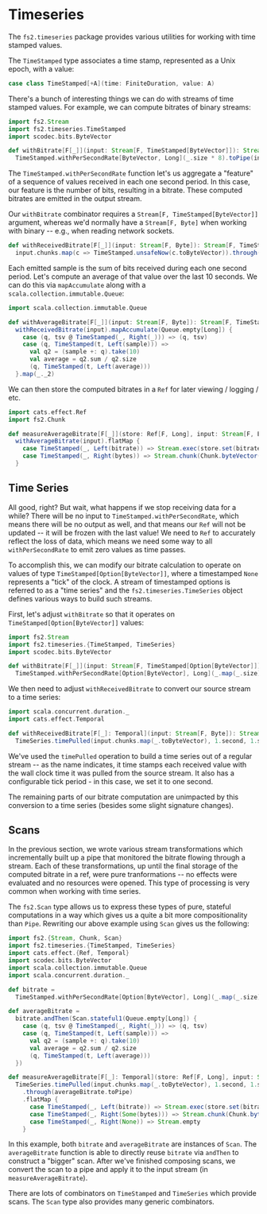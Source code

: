# Timeseries

The `fs2.timeseries` package provides various utilities for working with time stamped values.

The `TimeStamped` type associates a time stamp, represented as a Unix epoch, with a value:

```scala
case class TimeStamped[+A](time: FiniteDuration, value: A)
```

There's a bunch of interesting things we can do with streams of time stamped values. For example, we can compute bitrates of binary streams:

```scala mdoc
import fs2.Stream
import fs2.timeseries.TimeStamped
import scodec.bits.ByteVector

def withBitrate[F[_]](input: Stream[F, TimeStamped[ByteVector]]): Stream[F, TimeStamped[Either[Long, ByteVector]]] =
  TimeStamped.withPerSecondRate[ByteVector, Long](_.size * 8).toPipe(input)
```

The `TimeStamped.withPerSecondRate` function let's us aggregate a "feature" of a sequence of values received in each one second period. In this case, our feature is the number of bits, resulting in a bitrate. These computed bitrates are emitted in the output stream.

Our `withBitrate` combinator requires a `Stream[F, TimeStamped[ByteVector]]` argument, whereas we'd normally have a `Stream[F, Byte]` when working with binary -- e.g., when reading network sockets.

```scala mdoc
def withReceivedBitrate[F[_]](input: Stream[F, Byte]): Stream[F, TimeStamped[Either[Long, ByteVector]]] =
  input.chunks.map(c => TimeStamped.unsafeNow(c.toByteVector)).through(withBitrate)
```

Each emitted sample is the sum of bits received during each one second period. Let's compute an average of that value over the last 10 seconds. We can do this via `mapAccumulate` along with a `scala.collection.immutable.Queue`:

```scala mdoc
import scala.collection.immutable.Queue

def withAverageBitrate[F[_]](input: Stream[F, Byte]): Stream[F, TimeStamped[Either[Long, ByteVector]]] =
  withReceivedBitrate(input).mapAccumulate(Queue.empty[Long]) {
    case (q, tsv @ TimeStamped(_, Right(_))) => (q, tsv)
    case (q, TimeStamped(t, Left(sample))) => 
      val q2 = (sample +: q).take(10)
      val average = q2.sum / q2.size
      (q, TimeStamped(t, Left(average)))
  }.map(_._2)
```

We can then store the computed bitrates in a `Ref` for later viewing / logging / etc.

```scala mdoc
import cats.effect.Ref
import fs2.Chunk

def measureAverageBitrate[F[_]](store: Ref[F, Long], input: Stream[F, Byte]): Stream[F, Byte] =
  withAverageBitrate(input).flatMap {
    case TimeStamped(_, Left(bitrate)) => Stream.exec(store.set(bitrate))
    case TimeStamped(_, Right(bytes)) => Stream.chunk(Chunk.byteVector(bytes))
  }
```

## Time Series

All good, right? But wait, what happens if we stop receiving data for a while? There will be no input to `TimeStamped.withPerSecondRate`, which means there will be no output as well, and that means our `Ref` will not be updated -- it will be frozen with the last value! We need to `Ref` to accurately reflect the loss of data, which means we need some way to all `withPerSecondRate` to emit zero values as time passes.

To accomplish this, we can modify our bitrate calculation to operate on values of type `TimeStamped[Option[ByteVector]]`, where a timestamped `None` represents a "tick" of the clock. A stream of timestamped options is referred to as a "time series" and the `fs2.timeseries.TimeSeries` object defines various ways to build such streams.

First, let's adjust `withBitrate` so that it operates on `TimeStamped[Option[ByteVector]]` values:

```scala mdoc:reset
import fs2.Stream
import fs2.timeseries.{TimeStamped, TimeSeries}
import scodec.bits.ByteVector

def withBitrate[F[_]](input: Stream[F, TimeStamped[Option[ByteVector]]]): Stream[F, TimeStamped[Either[Long, Option[ByteVector]]]] =
  TimeStamped.withPerSecondRate[Option[ByteVector], Long](_.map(_.size).getOrElse(0L) * 8).toPipe(input)
```

We then need to adjust `withReceivedBitrate` to convert our source stream to a time series:

```scala mdoc
import scala.concurrent.duration._
import cats.effect.Temporal

def withReceivedBitrate[F[_]: Temporal](input: Stream[F, Byte]): Stream[F, TimeStamped[Either[Long, Option[ByteVector]]]] =
  TimeSeries.timePulled(input.chunks.map(_.toByteVector), 1.second, 1.second).through(withBitrate)
```

We've used the `timePulled` operation to build a time series out of a regular stream -- as the name indicates, it time stamps each received value with the wall clock time it was pulled from the source stream. It also has a configurable tick period - in this case, we set it to one second.

The remaining parts of our bitrate computation are unimpacted by this conversion to a time series (besides some slight signature changes).

## Scans

In the previous section, we wrote various stream transformations which incrementally built up a pipe that monitored the bitrate flowing through a stream. Each of these transformations, up until the final storage of the computed bitrate in a ref, were pure tranformations -- no effects were evaluated and no resources were opened. This type of processing is very common when working with time series.

The `fs2.Scan` type allows us to express these types of pure, stateful computations in a way which gives us a quite a bit more compositionality than `Pipe`. Rewriting our above example using `Scan` gives us the following:

```scala mdoc:reset
import fs2.{Stream, Chunk, Scan}
import fs2.timeseries.{TimeStamped, TimeSeries}
import cats.effect.{Ref, Temporal}
import scodec.bits.ByteVector
import scala.collection.immutable.Queue
import scala.concurrent.duration._

def bitrate =
  TimeStamped.withPerSecondRate[Option[ByteVector], Long](_.map(_.size).getOrElse(0L) * 8)

def averageBitrate =
  bitrate.andThen(Scan.stateful1(Queue.empty[Long]) { 
    case (q, tsv @ TimeStamped(_, Right(_))) => (q, tsv)
    case (q, TimeStamped(t, Left(sample))) => 
      val q2 = (sample +: q).take(10)
      val average = q2.sum / q2.size
      (q, TimeStamped(t, Left(average)))
  })

def measureAverageBitrate[F[_]: Temporal](store: Ref[F, Long], input: Stream[F, Byte]): Stream[F, Byte] =
  TimeSeries.timePulled(input.chunks.map(_.toByteVector), 1.second, 1.second)
    .through(averageBitrate.toPipe)
    .flatMap {
      case TimeStamped(_, Left(bitrate)) => Stream.exec(store.set(bitrate))
      case TimeStamped(_, Right(Some(bytes))) => Stream.chunk(Chunk.byteVector(bytes))
      case TimeStamped(_, Right(None)) => Stream.empty
    }
```

In this example, both `bitrate` and `averageBitrate` are instances of `Scan`. The `averageBitrate` function is able to directly reuse `bitrate` via `andThen` to construct a "bigger" scan. After we've finished composing scans, we convert the scan to a pipe and apply it to the input stream (in `measureAverageBitrate`).

There are lots of combinators on `TimeStamped` and `TimeSeries` which provide scans. The `Scan` type also provides many generic combinators.